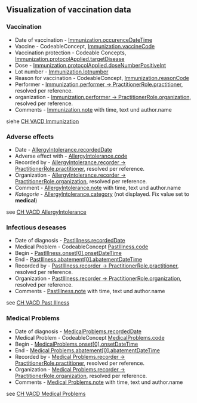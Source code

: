 ## Visualization of vaccination data

### Vaccination

- Date of vaccination - [Immunization.occurenceDateTime](http://fhir.ch/ig/ch-vacd/StructureDefinition-ch-vacd-immunization-definitions.html#Immunization.occurrence[x]:occurrenceDateTime)
- Vaccine - CodeableConcept, [Immunization.vaccineCode](http://fhir.ch/ig/ch-vacd/StructureDefinition-ch-vacd-immunization-definitions.html#Immunization.vaccineCode)
- Vaccination protection - Codeable Concepts, [Immunization.protocolApplied.targetDisease](http://fhir.ch/ig/ch-vacd/StructureDefinition-ch-vacd-immunization-definitions.html#Immunization.protocolApplied.targetDisease)
- Dose - [Immunization.protocolApplied.doseNumberPositiveInt](http://fhir.ch/ig/ch-vacd/StructureDefinition-ch-vacd-immunization-definitions.html#Immunization.protocolApplied.doseNumber[x]:doseNumberPositiveInt)
- Lot number - [Immunization.lotnumber](http://fhir.ch/ig/ch-vacd/StructureDefinition-ch-vacd-immunization-definitions.html#Immunization.lotNumber)
- Reason for vaccination - CodeableConcept, [Immunization.reasonCode](http://fhir.ch/ig/ch-vacd/StructureDefinition-ch-vacd-immunization-definitions.html#Immunization.reasonCode)
- Performer - [Immunization.performer -> PractitionerRole.practitioner](http://fhir.ch/ig/ch-vacd/StructureDefinition-ch-vacd-immunization-definitions.html#Immunization.performer), resolved per reference.
- organization - [Immunization.performer -> PractitionerRole.organization](http://fhir.ch/ig/ch-vacd/StructureDefinition-ch-vacd-immunization-definitions.html#Immunization.performer), resolved per reference.
- Comments - [Immunization.note](http://fhir.ch/ig/ch-vacd/StructureDefinition-ch-vacd-immunization-definitions.html#Immunization.note) with time, text und author.name

siehe [CH VACD Immunization](http://fhir.ch/ig/ch-vacd/StructureDefinition-ch-vacd-immunization.html)

### Adverse effects

- Date - [AllergyIntolerance.recordedDate](http://fhir.ch/ig/ch-vacd/StructureDefinition-ch-vacd-allergyintolerances-definitions.html#AllergyIntolerance.recordedDate)
- Adverse effect with - [AllergyIntolerance.code](http://fhir.ch/ig/ch-vacd/StructureDefinition-ch-vacd-allergyintolerances-definitions.html#AllergyIntolerance.code)
- Recorded by - [AllergyIntolerance.recorder -> PractitionerRole.practitioner](http://fhir.ch/ig/ch-vacd/StructureDefinition-ch-vacd-allergyintolerances-definitions.html#AllergyIntolerance.recorder), resolved per reference.
- Organization - [AllergyIntolerance.recorder -> PractitionerRole.organization](http://fhir.ch/ig/ch-vacd/StructureDefinition-ch-vacd-allergyintolerances-definitions.html#AllergyIntolerance.recorder), resolved per reference.
- Comment - [AllergyIntolerance.note](http://fhir.ch/ig/ch-vacd/StructureDefinition-ch-vacd-allergyintolerances-definitions.html#AllergyIntolerance.note) with time, text und author.name
- *Kategorie* - [AllergyIntolerance.category](http://fhir.ch/ig/ch-vacd/StructureDefinition-ch-vacd-allergyintolerances-definitions.html#AllergyIntolerance.category) (not displayed. Fix value set to **medical**)

see [CH VACD AllergyIntolerance](http://fhir.ch/ig/ch-vacd/StructureDefinition-ch-vacd-allergyintolerances.html)

### Infectious deseases

- Date of diagnosis - [PastIllness.recordedDate](http://fhir.ch/ig/ch-vacd/StructureDefinition-ch-vacd-pastillnesses-definitions.html#Condition.recordedDate)
- Medical Problem - CodeableConcept [PastIllness.code](http://fhir.ch/ig/ch-vacd/StructureDefinition-ch-vacd-pastillnesses-definitions.html#Condition.code)
- Begin - [PastIllness.onset[0].onsetDateTime](http://fhir.ch/ig/ch-vacd/StructureDefinition-ch-vacd-pastillnesses-definitions.html#Condition.onset)
- End - [PastIllness.abatement[0].abatementDateTime](http://fhir.ch/ig/ch-vacd/StructureDefinition-ch-vacd-pastillnesses-definitions.html#Condition.abatement)
- Recorded by - [PastIllness.recorder -> PractitionerRole.practitioner](http://fhir.ch/ig/ch-vacd/StructureDefinition-ch-vacd-pastillnesses-definitions.html#Condition.recorder), resolved per reference.
- Organization - [PastIllness.recorder -> PractitionerRole.organization](http://fhir.ch/ig/ch-vacd/StructureDefinition-ch-vacd-pastillnesses-definitions.html#Condition.recorder), resolved per reference.
- Comments - [PastIllness.note](http://fhir.ch/ig/ch-vacd/StructureDefinition-ch-vacd-pastillnesses-definitions.html#Condition.note) with time, text und author.name

see [CH VACD Past Illness](http://fhir.ch/ig/ch-vacd/StructureDefinition-ch-vacd-pastillnesses-definitions.html)

### Medical Problems
- Date of diagnosis - [MedicalProblems.recordedDate](http://fhir.ch/ig/ch-vacd/StructureDefinition-ch-vacd-medical-problems-definitions.html#Condition.recordedDate)
- Medical Problem - CodeableConcept [MedicalProblems.code](http://fhir.ch/ig/ch-vacd/StructureDefinition-ch-vacd-medical-problems-definitions.html#Condition.code)
- Begin - [MedicalProblems.onset[0].onsetDateTime](http://fhir.ch/ig/ch-vacd/StructureDefinition-ch-vacd-medical-problems-definitions.html#Condition.onset)
- End - [Medical Problems.abatement[0].abatementDateTime](http://fhir.ch/ig/ch-vacd/StructureDefinition-ch-vacd-medical-problems-definitions.html#Condition.abatement)
- Recorded by - [Medical Problems.recorder -> PractitionerRole.practitioner](http://fhir.ch/ig/ch-vacd/StructureDefinition-ch-vacd-medical-problems-definitions.html#Condition.recorder), resolved per reference.
- Organization - [Medical Problems.recorder -> PractitionerRole.organization](http://fhir.ch/ig/ch-vacd/StructureDefinition-ch-vacd-medical-problems-definitions.html#Condition.recorder), resolved per reference.
- Comments - [Medical Problems.note](http://fhir.ch/ig/ch-vacd/StructureDefinition-ch-vacd-medical-problems-definitions.html#Condition.note) with time, text und author.name

see [CH VACD Medical Problems](http://fhir.ch/ig/ch-vacd/StructureDefinition-ch-vacd-medical-problems-definitions.html)
